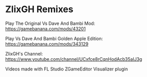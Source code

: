 # ZlixGH Remixes
 Play The Original Vs Dave And Bambi Mod:  https://gamebanana.com/mods/43201

 Play Vs Dave And Bambi Golden Apple Edition: https://gamebanana.com/mods/343129

ZlixGH's Channel: https://www.youtube.com/channel/UCxfce8rCqnHodAcb35aIJ3g

 Videos made with FL Studio ZGameEditor Visualizer plugin
